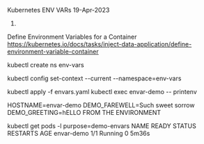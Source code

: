 Kubernetes ENV VARs
19-Apr-2023

01.
Define Environment Variables for a Container
https://kubernetes.io/docs/tasks/inject-data-application/define-environment-variable-container


kubectl create ns env-vars

kubectl config set-context --current --namespace=env-vars


kubectl apply -f envars.yaml
kubectl exec envar-demo -- printenv

HOSTNAME=envar-demo
DEMO_FAREWELL=Such sweet sorrow
DEMO_GREETING=hELLO FROM THE ENVIRONMENT


kubectl get pods -l purpose=demo-envars
NAME         READY   STATUS    RESTARTS   AGE
envar-demo   1/1     Running   0          5m36s
